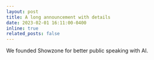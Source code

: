 ```yaml
---
layout: post
title: A long announcement with details
date: 2023-02-01 16:11:00-0400
inline: true
related_posts: false
---
```


We founded Showzone for better public speaking with AI.
